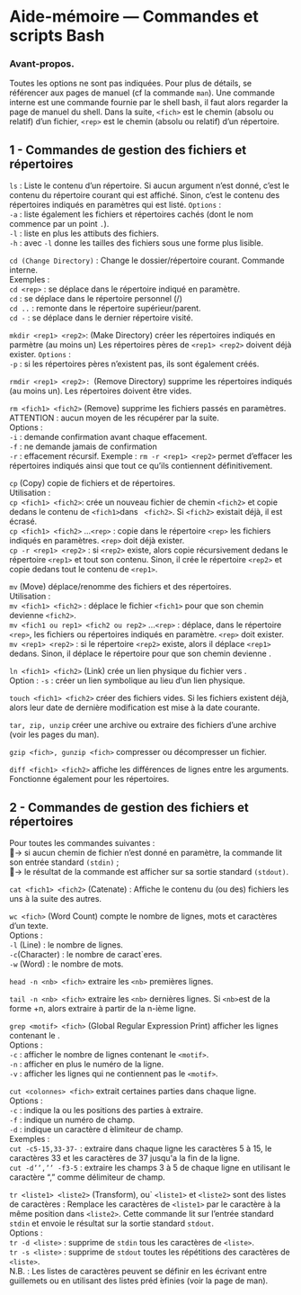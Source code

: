 # Aide-mémoire — Commandes et scripts Bash

### Avant-propos.
Toutes les options ne sont pas indiquées. Pour plus de détails, se référencer aux pages de manuel (cf la commande ```man```). Une commande interne est une commande fournie par le shell bash, il faut alors regarder la page de manuel du shell.
Dans la suite, ```<fich>``` est le chemin (absolu ou relatif) d’un fichier, ```<rep>``` est le chemin (absolu ou relatif) d’un répertoire.

## 1 - Commandes de gestion des fichiers et répertoires
```ls``` : Liste le contenu d’un répertoire. Si aucun argument n’est donné, c’est le contenu du répertoire courant qui est affiché. Sinon, c’est le contenu des répertoires indiqués en paramètres qui est listé. 
```Options``` :<br>
```-a``` : liste également les fichiers et répertoires cachés (dont le nom commence par un point ```.```).<br>
```-l``` : liste en plus les attibuts des fichiers.<br>
```-h``` : avec ```-l``` donne les tailles des fichiers sous une forme plus lisible.

```cd (Change Directory)``` : Change le dossier/répertoire courant. Commande interne.<br>
Exemples :<br>
```cd <rep>``` : se déplace dans le répertoire indiqué en paramètre.<br>
```cd``` : se déplace dans le répertoire personnel (/)<br>
```cd ..``` : remonte dans le répertoire supérieur/parent.<br>
```cd -``` : se déplace dans le dernier répertoire visité.

```mkdir <rep1> <rep2>```: (Make Directory) créer les répertoires indiqués en parmètre (au moins un)  Les répertoires pères de ```<rep1> <rep2>``` doivent déjà exister.
```Options``` :<br>
```-p``` : si les répertoires pères n’existent pas, ils sont également créés.

```rmdir <rep1> <rep2>: ```(Remove Directory) supprime les répertoires indiqués (au moins un). Les
répertoires doivent être vides.

```rm <fich1> <fich2>``` (Remove) supprime les fichiers passés en paramètres. ATTENTION : aucun moyen de les récupérer par la suite.<br>
Options :<br>
```-i``` : demande confirmation avant chaque effacement.<br>
```-f``` : ne demande jamais de confirmation<br>
```-r``` : effacement récursif. Exemple : ```rm -r <rep1> <rep2>``` permet d’effacer les répertoires indiqués ainsi que tout ce qu’ils contiennent définitivement.

```cp``` (Copy) copie de fichiers et de répertoires.<br>
Utilisation :<br>
```cp <fich1> <fich2>```: crée un nouveau fichier de chemin ```<fich2>``` et copie dedans le contenu de ```<fich1>```dans  ``` <fich2>```. Si ```<fich2>``` existait déjà, il est écrasé.<br>
```cp <fich1> <fich2>``` ...```<rep>``` : copie dans le répertoire ```<rep>``` les fichiers indiqués en paramètres. ```<rep>``` doit déjà exister.<br>
```cp -r <rep1> <rep2>``` : si ```<rep2>``` existe, alors copie récursivement dedans le répertoire ```<rep1>``` et tout son contenu. Sinon, il crée le répertoire ```<rep2>``` et copie dedans tout le contenu de ```<rep1>```.

```mv``` (Move) déplace/renomme des fichiers et des répertoires.<br>
Utilisation :<br>
```mv <fich1> <fich2>``` : déplace le fichier ```<fich1>``` pour que son chemin devienne ```<fich2>```.<br>
```mv <fich1 ou rep1> <fich2 ou rep2>``` ...```<rep>``` : déplace, dans le répertoire ```<rep>```, les fichiers ou répertoires indiqués en paramètre. ```<rep>``` doit exister.<br>
```mv <rep1> <rep2>``` : si le répertoire ```<rep2>``` existe, alors il déplace ```<rep1>``` dedans. Sinon, il déplace le
répertoire <rep1> pour que son chemin devienne <rep2>.

```ln <fich1> <fich2>``` (Link) crée un lien physique du fichier <fich1> vers <fich2>.<br>
Option :
```-s``` : créer un lien symbolique au lieu d’un lien physique.

```touch <fich1> <fich2>``` créer des fichiers vides. Si les fichiers existent déjà, alors leur date de dernière modification est mise à la date courante.

```tar, zip, unzip``` créer une archive ou extraire des fichiers d’une archive (voir les pages du man).

```gzip <fich>, gunzip <fich>``` compresser ou décompresser un fichier.

```diff <fich1> <fich2>``` affiche les différences de lignes entre les arguments. Fonctionne également pour les répertoires.

## 2 - Commandes de gestion des fichiers et répertoires

Pour toutes les commandes suivantes :<br>
􏰀→ si aucun chemin de fichier n’est donné en paramètre, la commande lit son entrée standard
```(stdin)``` ;<br>
􏰀→ le résultat de la commande est afficher sur sa sortie standard ```(stdout)```.

```cat <fich1> <fich2>``` (Catenate) : Affiche le contenu du (ou des) fichiers les uns à la suite des autres.

```wc <fich>``` (Word Count) compte le nombre de lignes, mots et caractères d’un texte.<br>
Options :<br>
```-l``` (Line) : le nombre de lignes.<br>
```-c```(Character) : le nombre de caract`eres.<br>
```-w``` (Word) : le nombre de mots.<br>

```head -n <nb> <fich>``` extraire les ```<nb>``` premières lignes.

```tail -n <nb> <fich>``` extraire les ```<nb>``` dernières lignes. Si ```<nb>```est de la forme +n, alors extraire à partir de la n-ième ligne.

```grep <motif> <fich>``` (Global Regular Expression Print) afficher les lignes contenant le <motif>.<br> Options : <br>
```-c``` : afficher le nombre de lignes contenant le ```<motif>```.<br>
```-n``` : afficher en plus le numéro de la ligne.<br>
```-v``` : afficher les lignes qui ne contiennent pas le ```<motif>```.<br>

```cut <colonnes> <fich>``` extrait certaines parties dans chaque ligne.<br>
Options : <br>
```-c``` : indique la ou les positions des parties à extraire.<br>
```-f``` : indique un numéro de champ.<br>
```-d``` : indique un caractère d ́elimiteur de champ.<br>
Exemples :<br>
```cut -c5-15,33-37-``` : extraire dans chaque ligne les caractères 5 à 15, le caractères 33 et les caractères de 37 jusqu'a la fin de la ligne.<br>
```cut -d’’,’’ -f3-5``` : extraire les champs 3 à 5 de chaque ligne en utilisant le caractère “,” comme délimiteur de champ.

```tr <liste1> <liste2>``` (Transform), ou` ```<liste1>``` et ```<liste2>``` sont des listes de caractères : Remplace les caractères de ```<liste1>``` par le caractère à la même position dans ```<liste2>```. Cette commande lit sur l’entrée standard ```stdin``` et envoie le résultat sur la sortie standard ```stdout```.<br>
Options :<br>
```tr -d <liste>``` : supprime de ```stdin``` tous les caractères de ```<liste>```.<br>
```tr -s <liste>``` : supprime de ```stdout``` toutes les répétitions des caractères de ```<liste>```.<br>
N.B. : Les listes de caractères peuvent se définir en les écrivant entre guillemets ou en utilisant des listes préd ́efinies (voir la page de man).

